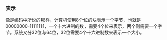 ### 表示
像是编码中所说的那样，计算机使用8个位的块表示一个字节，也就是00000000-11111111，一个十六进制的数，需要4个位来表示，两个则需要一个字节。系统又分32位与64位，32位需要4个十六进制数来表示一个大小。